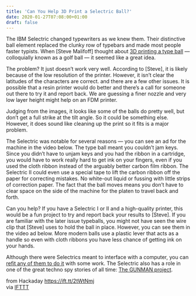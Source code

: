 ```yaml
---
title: 'Can You Help 3D Print a Selectric Ball?'
date: 2020-01-27T07:08:00+01:00
draft: false
---
```


The IBM Selectric changed typewriters as we knew them. Their distinctive ball element replaced the clunky row of typebars and made most people faster typists. When \[Steve Malifoff\] thought about [3D printing a type ball](https://www.thingiverse.com/thing:4126040) — colloquially known as a golf ball — it seemed like a great idea.

The problem? It just doesn’t work very well. According to \[Steve\], it is likely because of the low resolution of the printer. However, it isn’t clear the latitudes of the characters are correct. and there are a few other issues. It is possible that a resin printer would do better and there’s a call for someone out there to try it and report back. We are guessing a finer nozzle and very low layer height might help on an FDM printer.

Judging from the images, it looks like some of the balls do pretty well, but don’t get a full strike at the tilt angle. So it could be something else. However, it does sound like cleaning up the print so it fits is a major problem.

The Selectric was notable for several reasons — you can see an ad for the machine in the video below. The type ball meant you couldn’t jam keys. Since you didn’t have to unjam keys and you had the ribbon in a cartridge, you would have to work really hard to get ink on your fingers, even if you used the cloth ribbon instead of the arguably better carbon film ribbon. The Selectric II could even use a special tape to lift the carbon ribbon off the paper for correcting mistakes. No white-out liquid or fussing with little strips of correction paper. The fact that the ball moves means you don’t have to clear space on the side of the machine for the platen to travel back and forth.

Can you help? If you have a Selectric I or II and a high-quality printer, this would be a fun project to try and report back your results to \[Steve\]. If you are familiar with the later issue typeballs, you might not have seen the wire clip that \[Steve\] uses to hold the ball in place. However, you can see them in the video ad below. More modern balls use a plastic lever that acts as a handle so even with cloth ribbons you have less chance of getting ink on your hands.

Although there were Selectrics meant to interface with a computer, you can [refit any of them to do it](https://hackaday.com/2012/06/13/turning-an-ibm-selectric-into-a-printer/) with some work. The Selectric also has a role in one of the great techno spy stories of all time: [The GUNMAN project](https://hackaday.com/2015/11/06/retrotechtacular-cold-war-era-hardware-keyloggers/).

  
  
from Hackaday https://ift.tt/2tWtNmj  
via [IFTTT](https://ifttt.com/?ref=da&site=blogger)